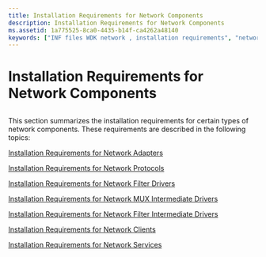 ```yaml
---
title: Installation Requirements for Network Components
description: Installation Requirements for Network Components
ms.assetid: 1a775525-8ca0-4435-b14f-ca4262a48140
keywords: ["INF files WDK network , installation requirements", "network INF files WDK , installation requirements", "installing network components WDK , installation requirements", "network component installations WDK , installation requirements", "installing network components WDK , INF files", "network component installations WDK , INF files"]
---
```


# Installation Requirements for Network Components


## <a href="" id="ddk-installation-requirements-for-network-components-ng"></a>


This section summarizes the installation requirements for certain types of network components. These requirements are described in the following topics:

[Installation Requirements for Network Adapters](installation-requirements-for-network-adapters.md)

[Installation Requirements for Network Protocols](installation-requirements-for-network-protocols.md)

[Installation Requirements for Network Filter Drivers](installation-requirements-for-network-filter-drivers.md)

[Installation Requirements for Network MUX Intermediate Drivers](installation-requirements-for-network-mux-intermediate-drivers.md)

[Installation Requirements for Network Filter Intermediate Drivers](installation-requirements-for-network-filter-intermediate-drivers.md)

[Installation Requirements for Network Clients](installation-requirements-for-network-clients.md)

[Installation Requirements for Network Services](installation-requirements-for-network-services.md)

 

 





